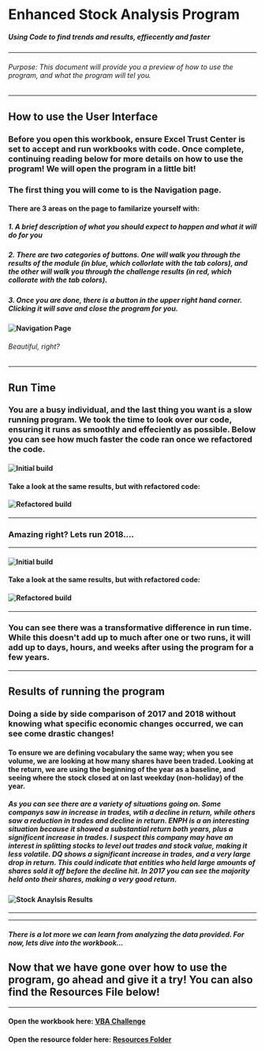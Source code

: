 # Enhanced Stock Analysis Program
##### Using Code to find trends and results, effiecently and faster
---
###### Purpose: This document will provide you a preview of how to use the program, and what the program will tel you. 
---
## How to use the User Interface
### Before you open this workbook, ensure Excel Trust Center is set to accept and run workbooks with code. Once complete, continuing reading below for more details on how to use the program! We will open the program in a little bit!
### The first thing you will come to is the Navigation page. 
#### There are 3 areas on the page to familarize yourself with:
##### 1. A brief description of what you should expect to happen and what it will do for you
##### 2. There are two categories of buttons. One will walk you through the results of the module (in blue, which collorlate with the tab colors), and the other will walk you through the challenge results (in red, which collorate with the tab colors).
##### 3. Once you are done, there is a button in the upper right hand corner. Clicking it will save and close the program for you.
#### ![Navigation Page](https://github.com/raineytracyn/stock-analysis/blob/main/Resources/Navigation%20Page.png)
###### Beautiful, right?
---
## Run Time
### You are a busy individual, and the last thing you want is a slow running program. We took the time to look over our code, ensuring it runs as smoothly and effeciently as possible. Below you can see how much faster the code ran once we refactored the code.
#### ![Initial build](https://github.com/raineytracyn/stock-analysis/blob/main/Resources/RunTime%20during%20Module%20for%202017.png)
#### Take a look at the same results, but with refactored code:
#### ![Refactored build](https://github.com/raineytracyn/stock-analysis/blob/main/Resources/RunTime%20during%20Challenge%20for%202017.png)
---
### Amazing right? Lets run 2018....
---
#### ![Initial build](https://github.com/raineytracyn/stock-analysis/blob/main/Resources/RunTime%20during%20Module%20for%202018.png)
#### Take a look at the same results, but with refactored code:
#### ![Refactored build](https://github.com/raineytracyn/stock-analysis/blob/main/Resources/RunTime%20during%20Challenge%20for%202018.png)
---
### You can see there was a transformative difference in run time. While this doesn't add up to much after one or two runs, it will add up to days, hours, and weeks after using the program for a few years.
---
## Results of running the program
### Doing a side by side comparison of 2017 and 2018 without knowing what specific economic changes occurred, we can see come drastic changes!
#### To ensure we are defining vocabulary the same way; when you see volume, we are looking at how many shares have been traded. Looking at the return, we are using the beginning of the year as a baseline, and seeing where the stock closed at on last weekday (non-holiday) of the year.
##### As you can see there are a variety of situations going on. Some companys saw in increase in trades, wtih a decline in return, while others saw a reduction in trades and decline in return. ENPH is a an interesting situation because it showed a substantial return both years, plus a significent increase in trades. I suspect this company may have an interest in splitting stocks to level out trades and stock value, making it less volatile. DQ shows a significant increase in trades, and a very large drop in return. This could indicate that entities who held large amounts of shares sold it off before the decline hit. In 2017 you can see the majority held onto their shares, making a very good return.
#### ![Stock Anaylsis Results](https://github.com/raineytracyn/stock-analysis/blob/main/Resources/Daily%20Value%20and%20Return%20Comparison.png)
---
---
##### There is a lot more we can learn from analyzing the data provided. For now, lets dive into the workbook...
## Now that we have gone over how to use the program, go ahead and give it a try! You can also find the Resources File below!
---
#### Open the workbook here: [VBA Challenge](https://github.com/raineytracyn/stock-analysis/blob/main/VBA_Challenge.vbs.xlsm)
#### Open the resource folder here: [Resources Folder](https://github.com/raineytracyn/stock-analysis/tree/main/Resources)
